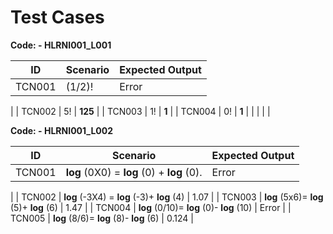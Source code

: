 # Test Cases

**Code: - HLRNI001\_L001**

| **ID** | **Scenario** | **Expected Output** |
| --- | --- | --- |
| TCN001 | (1/2)! | Error
 |
| TCN002 | 5! | **125** |
| TCN003 | 1! | **1** |
| TCN004 | 0! | **1** |
|
 |
 |
 |

**Code: - HLRNI001\_L002**

| **ID** | **Scenario** | **Expected Output** |
| --- | --- | --- |
| TCN001 | **log** (0X0) = **log** (0) + **log** (0). | Error
 |
| TCN002 | **log** (-3X4) = **log** (-3)+ **log** (4) | 1.07 |
| TCN003 | **log** (5x6)= **log** (5)+ **log** (6) | 1.47 |
| TCN004 | **log** (0/10)= **log** (0)- **log** (10) | Error |
| TCN005 | **log** (8/6)= **log** (8)- **log** (6) | 0.124 |
